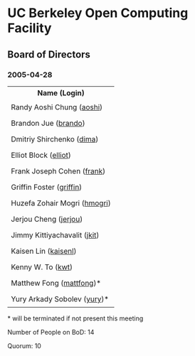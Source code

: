 
<html>
<head><title>OCF BoD For 2005-04-28</title>
<link rel="stylesheet" type="text/css" href="../css/minutes001.css">
<style type="text/css">
td { padding: .5em; }
</style>

</head>
<body>
<h1>UC Berkeley Open Computing Facility</h1>
<h2>Board of Directors</h2>
<h3>2005-04-28</h3>
<table>
<tr>
<th>Name (Login)</th>
</tr>
<tr><td>Randy Aoshi Chung (<a href="http://www.ocf.berkeley.edu/~aoshi/">aoshi</a>)</td></tr>
<tr><td>Brandon Jue (<a href="http://www.ocf.berkeley.edu/~brando/">brando</a>)</td></tr>
<tr><td>Dmitriy Shirchenko (<a href="http://www.ocf.berkeley.edu/~dima/">dima</a>)</td></tr>
<tr><td>Elliot Block (<a href="http://www.ocf.berkeley.edu/~elliot/">elliot</a>)</td></tr>
<tr><td>Frank Joseph Cohen (<a href="http://www.ocf.berkeley.edu/~frank/">frank</a>)</td></tr>
<tr><td>Griffin Foster (<a href="http://www.ocf.berkeley.edu/~griffin/">griffin</a>)</td></tr>
<tr><td>Huzefa Zohair Mogri (<a href="http://www.ocf.berkeley.edu/~hmogri/">hmogri</a>)</td></tr>
<tr><td>Jerjou Cheng (<a href="http://www.ocf.berkeley.edu/~jerjou/">jerjou</a>)</td></tr>
<tr><td>Jimmy Kittiyachavalit (<a href="http://www.ocf.berkeley.edu/~jkit/">jkit</a>)</td></tr>
<tr><td>Kaisen Lin (<a href="http://www.ocf.berkeley.edu/~kaisenl/">kaisenl</a>)</td></tr>
<tr><td>Kenny W. To (<a href="http://www.ocf.berkeley.edu/~kwt/">kwt</a>)</td></tr>
<tr><td>Matthew Fong (<a href="http://www.ocf.berkeley.edu/~mattfong/">mattfong</a>)*</td></tr>
<tr><td>Yury Arkady Sobolev (<a href="http://www.ocf.berkeley.edu/~yury/">yury</a>)*</td></tr>

</table>

<p>* will be terminated if not present this meeting</p>

<p>Number of People on BoD: 14<br>

Quorum: 10</p>
</body></html>


